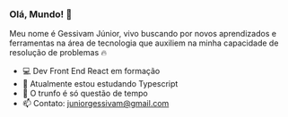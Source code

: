 ### Olá, Mundo! 👋
Meu nome é Gessivam Júnior, vivo buscando por novos aprendizados e ferramentas na área de tecnologia que auxiliem na minha capacidade de resolução de problemas :fire:     

- 💻 Dev Front End React em formação
- 🌱 Atualmente estou estudando Typescript
- 🔑 O trunfo é só questão de tempo
- 📫 Contato: juniorgessivam@gmail.com
